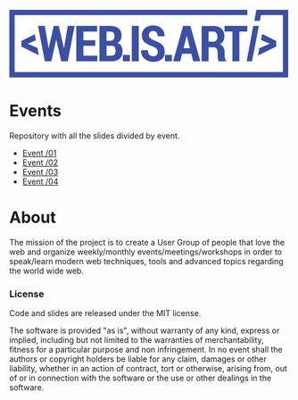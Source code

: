 [![web-is-art](https://raw.githubusercontent.com/webisart/graphics/master/webisart/Logo/LogoWebIsArt.png)](https://www.facebook.com/webisart.user.group/)  

# Events
Repository with all the slides divided by event.

- [Event /01](https://github.com/webisart/Events/tree/master/Event01)
- [Event /02](https://github.com/webisart/Events/tree/master/Event02)
- [Event /03](https://github.com/webisart/Events/tree/master/Event03)
- [Event /04](https://github.com/webisart/Events/tree/master/Event04)

# About
The mission of the project is to create a User Group of people that love the web and organize weekly/monthly events/meetings/workshops in order to speak/learn modern web techniques, tools and advanced topics regarding the world wide web.

### License
Code and slides are released under the MIT license.

The software is provided "as is", without warranty of any kind, express or implied, including but not limited to the warranties of merchantability, fitness for a particular purpose and non infringement. In no event shall the authors or copyright holders be liable for any claim, damages or other liability, whether in an action of contract, tort or otherwise, arising from, out of or in connection with the software or the use or other dealings in the software.
